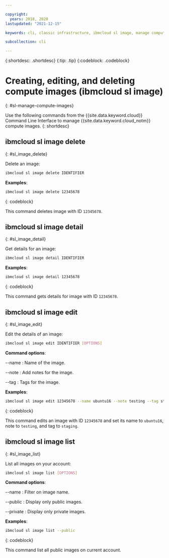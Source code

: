 ```yaml
---

copyright:
  years: 2018, 2020
lastupdated: "2021-12-15"

keywords: cli, classic infrastructure, ibmcloud sl image, manage compute images, create compute image cli, compute image cli

subcollection: cli

---
```



{:shortdesc: .shortdesc}
{:tip: .tip}
{:codeblock: .codeblock}

# Creating, editing, and deleting compute images (ibmcloud sl image)
{: #sl-manage-compute-images}

Use the following commands from the {{site.data.keyword.cloud}} Command Line Interface to manage {{site.data.keyword.cloud_notm}} compute images.
{: shortdesc}

## ibmcloud sl image delete
{: #sl_image_delete}

Delete an image:
```bash
ibmcloud sl image delete IDENTIFIER
```

**Examples**:
```bash
ibmcloud sl image delete 12345678
```
{: codeblock}

This command deletes image with ID `12345678`.

## ibmcloud sl image detail
{: #sl_image_detail}

Get details for an image:
```bash
ibmcloud sl image detail IDENTIFIER 
```

**Examples**:
```bash
ibmcloud sl image detail 12345678
```
{: codeblock}

This command gets details for image with ID `12345678`.

## ibmcloud sl image edit
{: #sl_image_edit}

Edit the details of an image:
```bash
ibmcloud sl image edit IDENTIFIER [OPTIONS]
```

**Command options**:

--name
:   Name of the image.

--note
:   Add notes for the image.

--tag
:   Tags for the image.

**Examples**:
```bash
ibmcloud sl image edit 12345678 --name ubuntu16 --note testing --tag staging
```
{: codeblock}

This command edits an image with ID `12345678` and set its name to `ubuntu16`, note to `testing`, and tag to `staging`.

## ibmcloud sl image list
{: #sl_image_list}

List all images on your account:
```bash
ibmcloud sl image list [OPTIONS]
```

**Command options**:

--name
:   Filter on image name.

--public
:   Display only public images.

--private
:   Display only private images.

**Examples**:
```bash
ibmcloud sl image list --public
```
{: codeblock}

This command list all public images on current account.


